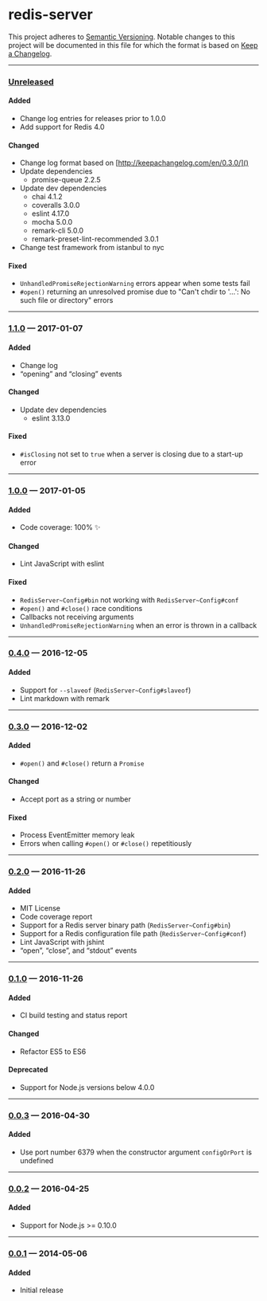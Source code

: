 # redis-server

This project adheres to [Semantic Versioning](http://semver.org/). Notable
changes to this project will be documented in this file for which the format
is based on [Keep a Changelog](http://keepachangelog.com/).

---

### [Unreleased][]

#### Added

- Change log entries for releases prior to 1.0.0
- Add support for Redis 4.0

#### Changed

- Change log format based on [http://keepachangelog.com/en/0.3.0/]()
- Update dependencies
  - promise-queue 2.2.5
- Update dev dependencies
  - chai 4.1.2
  - coveralls 3.0.0
  - eslint 4.17.0
  - mocha 5.0.0
  - remark-cli 5.0.0
  - remark-preset-lint-recommended 3.0.1
- Change test framework from istanbul to nyc

#### Fixed

- `UnhandledPromiseRejectionWarning` errors appear when some tests fail
-  `#open()` returning an unresolved promise due to "Can't chdir to '...': No
such file or directory" errors

---

### [1.1.0][] — 2017-01-07

#### Added

- Change log
- “opening” and “closing” events

#### Changed

- Update dev dependencies
  - eslint 3.13.0

#### Fixed

- `#isClosing` not set to `true` when a server is closing due to a
start-up error

---

### [1.0.0][] — 2017-01-05

#### Added

- Code coverage: 100% ✨

#### Changed

- Lint JavaScript with eslint

#### Fixed

- `RedisServer~Config#bin` not working with `RedisServer~Config#conf`
- `#open()` and `#close()` race conditions
- Callbacks not receiving arguments
- `UnhandledPromiseRejectionWarning` when an error is thrown in a callback

---

### [0.4.0][] — 2016-12-05

#### Added

- Support for `--slaveof` (`RedisServer~Config#slaveof`)
- Lint markdown with remark

---

### [0.3.0][] — 2016-12-02

#### Added

- `#open()` and `#close()` return a `Promise`

#### Changed

- Accept port as a string or number

#### Fixed

- Process EventEmitter memory leak
- Errors when calling `#open()` or `#close()` repetitiously

---

### [0.2.0][] — 2016-11-26

#### Added

- MIT License
- Code coverage report
- Support for a Redis server binary path (`RedisServer~Config#bin`)
- Support for a Redis configuration file path (`RedisServer~Config#conf`)
- Lint JavaScript with jshint
- “open”, “close”, and “stdout” events

---

### [0.1.0][] — 2016-11-26

#### Added

- CI build testing and status report

#### Changed

- Refactor ES5 to ES6

#### Deprecated

- Support for Node.js versions below 4.0.0

---

### [0.0.3][] — 2016-04-30

#### Added

- Use port number 6379 when the constructor argument `configOrPort` is undefined

---

### [0.0.2][] — 2016-04-25

#### Added

- Support for Node.js >= 0.10.0

---

### [0.0.1][] — 2014-05-06

#### Added

- Initial release

[Unreleased]: https://github.com/BrandonZacharie/node-redis-server/compare/1.1.0...HEAD
[1.1.0]: https://github.com/BrandonZacharie/node-redis-server/compare/1.0.0...1.1.0
[1.0.0]: https://github.com/BrandonZacharie/node-redis-server/compare/0.4.0...1.0.0
[0.4.0]: https://github.com/BrandonZacharie/node-redis-server/compare/0.3.0...0.4.0
[0.3.0]: https://github.com/BrandonZacharie/node-redis-server/compare/0.2.0...0.3.0
[0.2.0]: https://github.com/BrandonZacharie/node-redis-server/compare/0.1.0...0.2.0
[0.1.0]: https://github.com/BrandonZacharie/node-redis-server/compare/0.0.3...0.1.0
[0.0.3]: https://github.com/BrandonZacharie/node-redis-server/compare/0.0.2...0.0.3
[0.0.2]: https://github.com/BrandonZacharie/node-redis-server/compare/0.0.1...0.0.2
[0.0.1]: https://github.com/BrandonZacharie/node-redis-server/compare/47c1d...0.0.1

